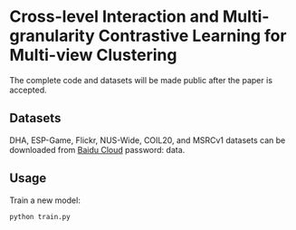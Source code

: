 # Cross-level Interaction and Multi-granularity Contrastive Learning for Multi-view Clustering

The complete code and datasets will be made public after the paper is accepted.

## Datasets
DHA, ESP-Game, Flickr, NUS-Wide, COIL20, and MSRCv1 datasets can be downloaded from [Baidu Cloud](https://pan.baidu.com/) password: data.

## Usage

Train a new model:

````python
python train.py
````
